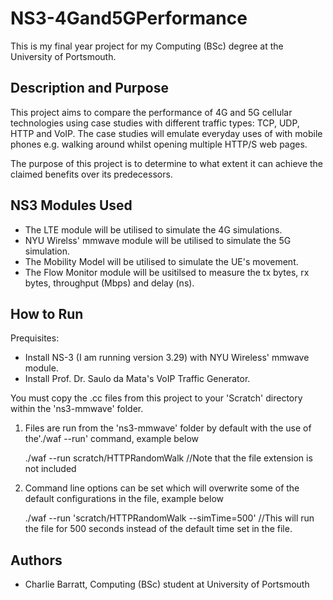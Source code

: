 # NS3-4Gand5GPerformance

This is my final year project for my Computing (BSc) degree at the University of Portsmouth.

## Description and Purpose

This project aims to compare the performance of 4G and 5G cellular technologies using case studies with different traffic types: TCP, UDP, HTTP and VoIP. The case studies will emulate everyday uses of with mobile phones e.g. walking around whilst opening multiple HTTP/S web pages.

The purpose of this project is to determine to what extent it can achieve the claimed benefits over its predecessors.

## NS3 Modules Used 
- The LTE module will be utilised to simulate the 4G simulations.
- NYU Wirelss' mmwave module will be utilised to simulate the 5G simulation.
- The Mobility Model will be utilised to simulate the UE's movement.
- The Flow Monitor module will be usitilsed to measure the tx bytes, rx bytes, throughput (Mbps) and delay (ns). 

## How to Run

Prequisites: 

- Install NS-3 (I am running version 3.29) with NYU Wireless' mmwave module.
- Install Prof. Dr. Saulo da Mata's VoIP Traffic Generator.

You must copy the .cc files from this project to your 'Scratch' directory within the 'ns3-mmwave' folder.

1. Files are run from the 'ns3-mmwave' folder by default with the use of the'./waf --run' command, example below

      ./waf --run scratch/HTTPRandomWalk //Note that the file extension is not included

2. Command line options can be set which will overwrite some of the default configurations in the file, example below

      ./waf --run 'scratch/HTTPRandomWalk --simTime=500' //This will run the file for 500 seconds instead of the default time set in the file.

## Authors
- Charlie Barratt, Computing (BSc) student at University of Portsmouth 
